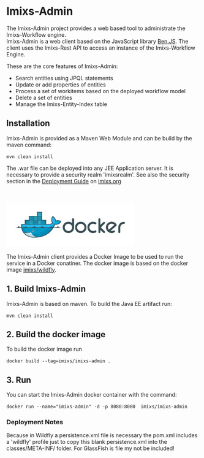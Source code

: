 # Imixs-Admin

The Imixs-Admin project provides a web based tool to administrate the Imixs-Workflow engine.  
Imixs-Admin is a web client based on the JavaScript library [Ben.JS](http://www.benjs.org). The client uses the Imixs-Rest API to access an instance of the Imixs-Workflow Engine. 

These are the core features of Imixs-Admin:

* Search entities using JPQL statements
* Update or add properties of entities
* Process a set of workitems based on the deployed workflow model
* Delete a set of entities
* Manage the Imixs-Entity-Index table
 
## Installation
Imixs-Admin is provided as a Maven Web Module and can be build by the maven command:

    mvn clean install

The .war file can be deployed into any JEE Application server. It is necessary to provide a security realm 'imixsrealm'. See also the security section in the [Deployment Guide](http://www.imixs.org/jee/deployment/overview.html) on [imixs.org](http://www.imixs.org)


<br /><br /><img src="small_h-trans.png" />


The Imixs-Admin client provides a Docker Image to be used to run the service in a Docker conatiner. 
The docker image is based on the docker image [imixs/wildfly](https://hub.docker.com/r/imixs/wildfly/).


## 1. Build Imixs-Admin

Imixs-Admin is based on maven. To build the Java EE artifact run:

	mvn clean install

## 2. Build the docker image
To build the docker image run

	docker build --tag=imixs/imixs-admin .


## 3. Run 
You can start the Imixs-Admin docker container with the command:

	docker run --name="imixs-admin" -d -p 8080:8080  imixs/imixs-admin



### Deployment Notes

Because in Wildfly a persistence.xml file is necessary the pom.xml
includes a 'wildfly' profile just to copy this blank persistence.xml into
the classes/META-INF/ folder. For GlassFish is file my not be included!
